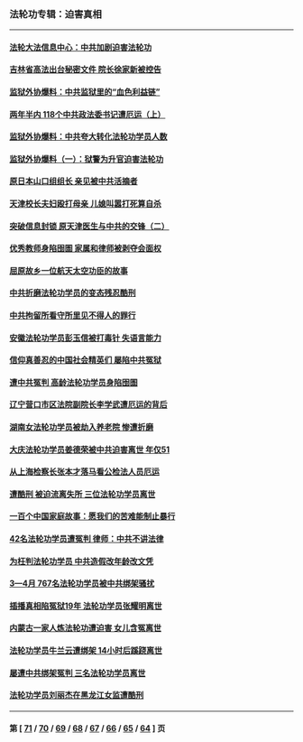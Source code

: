 ### 法轮功专辑：迫害真相
---
#### [法轮大法信息中心：中共加剧迫害法轮功](../../pages/nf4379/n13772403.md) 
#### [吉林省高法出台秘密文件 院长徐家新被控告](../../pages/nf4379/n13771719.md) 
#### [监狱外协爆料：中共监狱里的“血色利益链”](../../pages/nf4379/n13769954.md) 
#### [两年半内 118个中共政法委书记遭厄运（上）](../../pages/nf4379/n13763600.md) 
#### [监狱外协爆料：中共夸大转化法轮功学员人数](../../pages/nf4379/n13769180.md) 
#### [监狱外协爆料（一）：狱警为升官迫害法轮功](../../pages/nf4379/n13768538.md) 
#### [原日本山口组组长 亲见被中共活摘者](../../pages/nf4379/n13767360.md) 
#### [天津校长夫妇殴打母亲 儿媳叫嚣打死算自杀](../../pages/nf4379/n13767387.md) 
#### [突破信息封锁 原天津医生与中共的交锋（二）](../../pages/nf4379/n13767437.md) 
#### [优秀教师身陷囹圄 家属和律师被剥夺会面权](../../pages/nf4379/n13765832.md) 
#### [屈原故乡一位航天太空功臣的故事](../../pages/nf4379/n13764742.md) 
#### [中共折磨法轮功学员的变态残忍酷刑](../../pages/nf4379/n13762772.md) 
#### [中共拘留所看守所里见不得人的罪行](../../pages/nf4379/n13761656.md) 
#### [安徽法轮功学员彭玉信被打毒针 失语言能力](../../pages/nf4379/n13760892.md) 
#### [信仰真善忍的中国社会精英们 屡陷中共冤狱](../../pages/nf4379/n13760120.md) 
#### [遭中共冤判 高龄法轮功学员身陷囹圄](../../pages/nf4379/n13759378.md) 
#### [辽宁营口市区法院副院长李学武遭厄运的背后](../../pages/nf4379/n13757782.md) 
#### [湖南女法轮功学员被劫入养老院 惨遭折磨](../../pages/nf4379/n13756608.md) 
#### [大庆法轮功学员姜德荣被中共迫害离世 年仅51](../../pages/nf4379/n13755805.md) 
#### [从上海检察长张本才落马看公检法人员厄运](../../pages/nf4379/n13755011.md) 
#### [遭酷刑 被迫流离失所 三位法轮功学员离世](../../pages/nf4379/n13754229.md) 
#### [一百个中国家庭故事：愿我们的苦难能制止暴行](../../pages/nf4379/n13753117.md) 
#### [42名法轮功学员遭冤判 律师：中共不讲法律](../../pages/nf4379/n13753469.md) 
#### [为枉判法轮功学员 中共造假改年龄改文凭](../../pages/nf4379/n13752835.md) 
#### [3—4月 767名法轮功学员被中共绑架骚扰](../../pages/nf4379/n13732751.md) 
#### [插播真相陷冤狱19年 法轮功学员张耀明离世](../../pages/nf4379/n13748009.md) 
#### [内蒙古一家人炼法轮功遭迫害 女儿含冤离世](../../pages/nf4379/n13744475.md) 
#### [法轮功学员牛兰云遭绑架 14小时后蹊跷离世](../../pages/nf4379/n13744926.md) 
#### [屡遭中共绑架冤判 三名法轮功学员离世](../../pages/nf4379/n13743718.md) 
#### [法轮功学员刘丽杰在黑龙江女监遭酷刑](../../pages/nf4379/n13740915.md) 

---
#### 第 [ [71](./71.md) / [70](./70.md) / [69](./69.md) / [68](./68.md) / [67](./67.md) / [66](./66.md) / [65](./65.md) / [64](./64.md) ] 页
